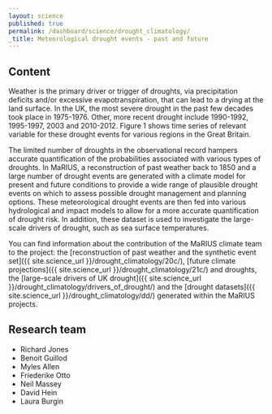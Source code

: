 ```yaml
---
layout: science
published: true
permalink: /dashboard/science/drought_climatology/
_title: Meteorological drought events - past and future
---
```


## Content

Weather is the primary driver or trigger of droughts, via precipitation deficits and/or excessive evapotranspiration, that can lead to a drying at the land surface. In the UK, the most severe drought in the past few decades took place in 1975-1976. Other, more recent drought include 1990-1992, 1995-1997, 2003 and 2010-2012. Figure 1 shows time series of relevant variable for these drought events for various regions in the Great Britain.

The limited number of droughts in the observational record hampers accurate quantification of the probabilities associated with various types of droughts. In MaRIUS, a reconstruction of past weather back to 1850 and a large number of drought events are generated with a climate model for present and future conditions to provide a wide range of plausible drought events on which to assess possible drought management and planning options. These meteorological drought events are then fed into various hydrological and impact models to allow for a more accurate quantification of drought risk. In addition, these dataset is used to investigate the large-scale drivers of drought, such as sea surface temperatures.

You can find information about the contribution of the MaRIUS climate team to the project: the [reconstruction of past weather and the synthetic event set]({{ site.science_url }}/drought_climatology/20c/), [future climate projections]({{ site.science_url }}/drought_climatology/21c/) and droughts, the [large-scale drivers of UK drought]({{ site.science_url }}/drought_climatology/drivers_of_drought/) and the [drought datasets]({{ site.science_url }}/drought_climatology/dd/) generated within the MaRIUS projects. 


## Research team

-	Richard Jones
-	Benoit Guillod
-	Myles Allen
-	Friederike Otto
-	Neil Massey
-	David Hein
-	Laura Burgin


